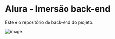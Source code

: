 # Alura - Imersão back-end

Este é o repositório do back-end do projeto.

![image](https://github.com/user-attachments/assets/e4beb014-fb42-4180-9109-b18740912a82)
